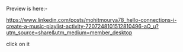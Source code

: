 Preview is here:-

https://www.linkedin.com/posts/mohitmourya78_hello-connections-i-create-a-music-playlist-activity-7207248101512810496-aO_u?utm_source=share&utm_medium=member_desktop

click on it
